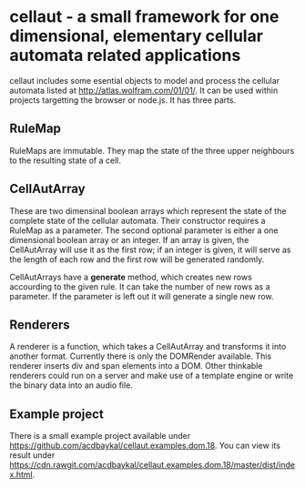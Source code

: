 # cellaut - a small framework for one dimensional, elementary cellular automata related applications

cellaut includes some esential objects to model and process the cellular automata listed at <http://atlas.wolfram.com/01/01/>. It can be used within projects targetting the browser or node.js. It has three parts.

## RuleMap
RuleMaps are immutable. They map the state of the three upper neighbours to the resulting state of a cell.

## CellAutArray
These are two dimensinal boolean arrays which represent the state of the complete state of the cellular automata. Their constructor requires a RuleMap as a parameter. The second optional parameter is either a one dimensional boolean array or an integer. If an array is given, the CellAutArray will use it as the first row; if an integer is given, it will serve as the length of each row and the first row will be generated randomly.

CellAutArrays have a **generate** method, which creates new rows accourding to the given rule. It can take the number of new rows as a parameter. If the parameter is left out it will generate a single new row.

## Renderers
A renderer is a function, which takes a CellAutArray and transforms it into another format. Currently there is only the DOMRender available. This renderer inserts div and span elements into a DOM. Other thinkable renderers could run on a server and make use of a template engine or write the binary data into an audio file.

## Example project
There is a small example project available under <https://github.com/acdbaykal/cellaut.examples.dom.18>. You can view its result under <https://cdn.rawgit.com/acdbaykal/cellaut.examples.dom.18/master/dist/index.html>.
